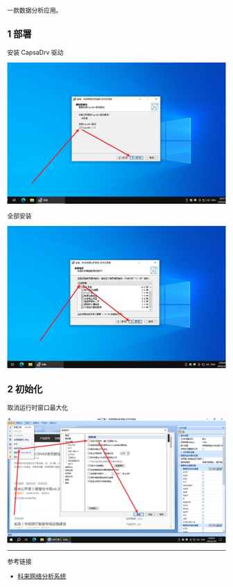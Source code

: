 一款数据分析应用。

## 1 部署

安装 CapsaDrv 驱动

![安装 CapsaDrv 驱动](./../../../../images/%E7%A7%91%E6%9D%A5%E7%BD%91%E7%BB%9C%E5%88%86%E6%9E%90%E7%B3%BB%E7%BB%9F/%E5%AE%89%E8%A3%85%20CapsaDrv%20%E9%A9%B1%E5%8A%A8.png)

全部安装

![全部安装](./../../../../images/%E7%A7%91%E6%9D%A5%E7%BD%91%E7%BB%9C%E5%88%86%E6%9E%90%E7%B3%BB%E7%BB%9F/%E5%85%A8%E9%83%A8%E5%AE%89%E8%A3%85.png)

## 2 初始化

取消运行时窗口最大化

![取消运行时窗口最大化](./../../../../images/%E7%A7%91%E6%9D%A5%E7%BD%91%E7%BB%9C%E5%88%86%E6%9E%90%E7%B3%BB%E7%BB%9F/%E5%8F%96%E6%B6%88%E8%BF%90%E8%A1%8C%E6%97%B6%E7%AA%97%E5%8F%A3%E6%9C%80%E5%A4%A7%E5%8C%96.png)

---

参考链接

- [科来网络分析系统](https://www.colasoft.com.cn/downloads/capsa)